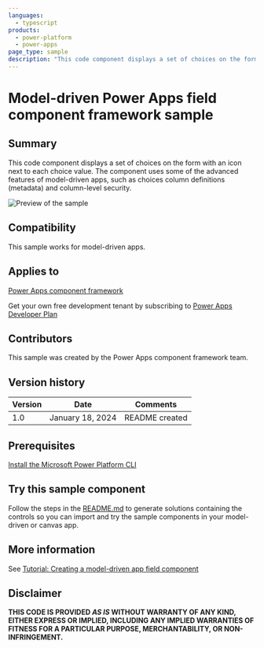 ```yaml
---
languages:
  - typescript
products:
  - power-platform
  - power-apps
page_type: sample
description: "This code component displays a set of choices on the form with an icon next to each choice value. The component uses some of the advanced features of model-driven apps, such as choices column definitions (metadata) and column-level security."
---
```


# Model-driven Power Apps field component framework sample

## Summary

This code component displays a set of choices on the form with an icon next to each choice value. The component uses some of the advanced features of model-driven apps, such as choices column definitions (metadata) and column-level security.

![Preview of the sample](https://learn.microsoft.com/power-apps/developer/component-framework/media/field-component-result.gif)

## Compatibility

This sample works for model-driven apps.

## Applies to

[Power Apps component framework](https://learn.microsoft.com/power-apps/developer/component-framework/overview)

Get your own free development tenant by subscribing to [Power Apps Developer Plan](https://learn.microsoft.com/power-platform/developer/plan)

## Contributors

This sample was created by the Power Apps component framework team.

## Version history

| Version | Date             | Comments       |
| ------- | ---------------- | -------------- |
| 1.0     | January 18, 2024 | README created |

## Prerequisites

[Install the Microsoft Power Platform CLI](https://learn.microsoft.com/power-platform/developer/cli/introduction)

## Try this sample component

Follow the steps in the [README.md](../README.md) to generate solutions containing the controls so you can import and try the sample components in your model-driven or canvas app.

## More information

See [Tutorial: Creating a model-driven app field component](https://learn.microsoft.com/power-apps/developer/component-framework/tutorial-create-model-driven-field-component)

## Disclaimer

**THIS CODE IS PROVIDED _AS IS_ WITHOUT WARRANTY OF ANY KIND, EITHER EXPRESS OR IMPLIED, INCLUDING ANY IMPLIED WARRANTIES OF FITNESS FOR A PARTICULAR PURPOSE, MERCHANTABILITY, OR NON-INFRINGEMENT.**
